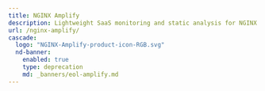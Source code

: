 ```yaml
---
title: NGINX Amplify
description: Lightweight SaaS monitoring and static analysis for NGINX Open Source and F5 NGINX Plus.
url: /nginx-amplify/
cascade:
  logo: "NGINX-Amplify-product-icon-RGB.svg"
  nd-banner:
    enabled: true
    type: deprecation
    md: _banners/eol-amplify.md
---
```


